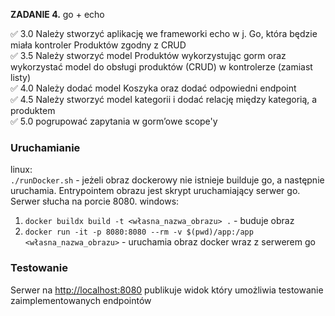 **ZADANIE 4.** go + echo

:white_check_mark: 3.0 Należy stworzyć aplikację we frameworki echo w j. Go, która będzie miała kontroler Produktów zgodny z CRUD  
:white_check_mark: 3.5 Należy stworzyć model Produktów wykorzystując gorm oraz wykorzystać model do obsługi produktów (CRUD) w kontrolerze (zamiast listy)   
:white_check_mark: 4.0 Należy dodać model Koszyka oraz dodać odpowiedni endpoint  
:white_check_mark: 4.5 Należy stworzyć model kategorii i dodać relację między kategorią, a produktem  
:white_check_mark: 5.0 pogrupować zapytania w gorm’owe scope'y  

### Uruchamianie

linux:  
`./runDocker.sh` - jeżeli obraz dockerowy nie istnieje builduje go, a następnie uruchamia. Entrypointem obrazu jest skrypt uruchamiający serwer go. Serwer słucha na porcie 8080.
windows:  
1. `docker buildx build -t <własna_nazwa_obrazu> .` - buduje obraz
2. `docker run -it -p 8080:8080 --rm -v $(pwd)/app:/app <własna_nazwa_obrazu>` - uruchamia obraz docker wraz z serwerem go

### Testowanie
Serwer na [http://localhost:8080](http://localhost:8080)  publikuje widok który umożliwia testowanie zaimplementowanych endpointów